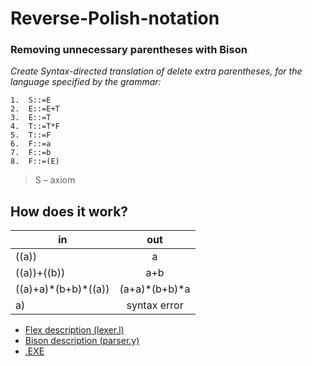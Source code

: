# Reverse-Polish-notation
### Removing unnecessary parentheses with Bison

*Create Syntax-directed translation of delete extra parentheses,  for the language specified by the grammar:*
```
1.	S::=E 
2.	E::=E+T 
3.	E::=T 
4.	T::=T*F 
5.	T::=F 
6.	F::=a 
7.	F::=b 
8.	F::=(E)
```
> S – axiom
 
 
## How does it work? 
|  in   | out   |
|---|:-:|
| ((a))  | a   |
| ((a))+((b))  |  a+b |
| ((a)+a)\*(b+b)\*((a))  |  (a+a)\*(b+b)\*a  |
| a)  | syntax error   |


* [Flex description (lexer.l)](https://github.com/zhilyaev/Reverse-Polish-notation/blob/master/lexer.l)
* [Bison description (parser.y)](https://github.com/zhilyaev/Reverse-Polish-notation/blob/master/parser.y)
* [.EXE](https://github.com/zhilyaev/Reverse-Polish-notation/blob/master/ReversePolish.exe)
